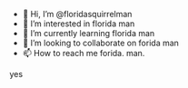 - 👋 Hi, I’m @floridasquirrelman
- 👀 I’m interested in florida man
- 🌱 I’m currently learning florida man
- 💞️ I’m looking to collaborate on forida man
- 📫 How to reach me forida. man.

<!---
floridasquirrelman/floridasquirrelman is a ✨ special ✨ repository because its `README.md` (this file) appears on your GitHub profile.
You can click the Preview link to take a look at your changes.
--->
yes
